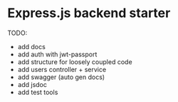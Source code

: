 # Express.js backend starter

TODO:

- add docs
- add auth with jwt-passport
- add structure for loosely coupled code
- add users controller + service
- add swagger (auto gen docs)
- add jsdoc
- add test tools
